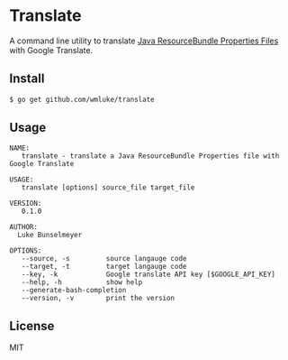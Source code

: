 # Translate

A command line utility to translate [Java ResourceBundle Properties Files](http://docs.oracle.com/javase/tutorial/i18n/resbundle/propfile.html) with Google Translate.

## Install

```bash
$ go get github.com/wmluke/translate
```

## Usage

```
NAME:
   translate - translate a Java ResourceBundle Properties file with Google Translate

USAGE:
   translate [options] source_file target_file

VERSION:
   0.1.0

AUTHOR:
  Luke Bunselmeyer

OPTIONS:
   --source, -s 		source langauge code
   --target, -t 		target langauge code
   --key, -k 			Google translate API key [$GOOGLE_API_KEY]
   --help, -h			show help
   --generate-bash-completion
   --version, -v		print the version
```

## License
MIT
